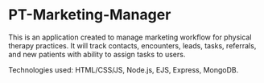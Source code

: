 # PT-Marketing-Manager

This is an application created to manage marketing workflow for physical therapy practices. It will track contacts, encounters, leads, tasks, referrals, and new patients with ability to assign tasks to users. 

Technologies used: HTML/CSS/JS, Node.js, EJS, Express, MongoDB.
